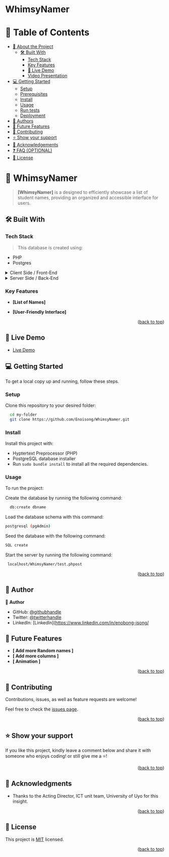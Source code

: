   # WhimsyNamer
  
  <a name="readme-top"></a>
 # 📗 Table of Contents
- [📖 About the Project](#aboVut-project)
  - [🛠 Built With](#built-with)
    - [Tech Stack](#tech-stack) 
    - [Key Features](#key-features) 
    - [🚀 Live Demo ](#-live-demo-)
    - [Video Presentation ](#video-presentation-)
- [💻 Getting Started](#getting-started)
  - [Setup](#setup)
  - [Prerequisites](#prerequisites)
  - [Install](#install)
  - [Usage](#usage)
  - [Run tests](#run-tests)
  - [Deployment](#triangular_flag_on_post-deployment)
- [👥 Authors](#authors)
- [🔭 Future Features](#future-features)
- [🤝 Contributing](#contributing)
- [⭐️ Show your support](#support)
- [🙏 Acknowledgements](#acknowledgements)
- [❓ FAQ (OPTIONAL)](#faq)
- [📝 License](#license)

<!-- PROJECT DESCRIPTION -->
# 📖 WhimsyNamer<a name="about-project"></a> 

> **[WhimsyNamer]** is a designed to efficiently showcase a list of student names, providing an organized and accessible interface for users. 
 
## 🛠 Built With <a name="built-with"></a>
### Tech Stack <a name="tech-stack"></a>

 > This database is created using:
  - PHP
  - Postgres
 
 <details>
  <summary>Client Side / Front-End</summary>
  <ul><
    <li><a href="https://www.w3schools.com/html/">HTML</a></li>
    <li><a href="https://www.w3.org/Style/CSS/">CSS</a></li>
  </ul>
</details>

<details>
  <summary>Server Side / Back-End</summary>
  <ul>
    <li><a href="https://postgresql.org/">PostgreSQL</a></li>
    <li><a href="https://www.php.net/">Render</a></li>
    </ul>
</details>

 ### Key Features <a name="key-features"></a>
 
  - **[List of Names]**
   
  - **[User-Friendly Interface]**    
  
  <p align="right">(<a href="#readme-top">back to top</a>)</p>

  <!-- LIVE DEMO -->

## 🚀 Live Demo <a name="live-demo"></a>

- [Live Demo](http://localhost/WhimsyNamer/test.php)
 
 <!-- GETTING STARTED -->

## 💻 Getting Started <a name="getting-started"></a>

To get a local copy up and running, follow these steps.

### Setup

Clone this repository to your desired folder:

```sh
  cd my-folder
  git clone https://github.com/Enoisong/WhimsyNamer.git
```

### Install

Install this project with:
- Hyptertext Preprocessor (PHP)
- PostgreSQL database installer
- Run `sudo bundle install` to install all the required dependencies.

### Usage

To run the project:

Create the database by running the following command:

```sh
  db:create dbname
```

Load the database schema with this command:

```sh
postgresql (pgAdmin)
```

Seed the database with the following command:

```sh
SQL create
```

Start the server by running the following command:

```sh
 localhost/WhimsyNamer/test.phpost
```
<p align="right">(<a href="#readme-top">back to top</a>)</p>

<!-- AUTHORS -->
## 👥 Author <a name="author"></a>  
 
👤 **Author**
- GitHub: [@githubhandle](https://github.com/Enoisong)
- Twitter: [@twitterhandle](https://twitter.com/Enobongmisong)
- LinkedIn: [LinkedIn](https://www.linkedin.com/in/enobong-isong/ 

## 🔭 Future Features <a name="future-features"></a> 
 
- **[ Add more Random names ]**
- **[ Add more columns ]**
- **[ Animation ]**
 
<p align="right">(<a href="#readme-top">back to top</a>)</p>

<!-- CONTRIBUTING -->

## 🤝 Contributing <a name="contributing"></a>

Contributions, issues, as well as feature requests are welcome!

Feel free to check the [issues page](../../issues/).

<p align="right">(<a href="#readme-top">back to top</a>)</p>

<!-- SUPPORT -->
## ⭐️ Show your support <a name="support"></a>

If you like this project, kindly leave a comment below and share it with
someone who enjoys coding! or still give me a ⭐️!

<p align="right">(<a href="#readme-top">back to top</a>)</p>

<!-- ACKNOWLEDGEMENTS -->
## 🙏 Acknowledgments <a name="acknowledgements"></a>
 
-	Thanks to the Acting Director, ICT unit team, University of Uyo for this insight.
 
<p align="right">(<a href="#readme-top">back to top</a>)</p>
 
## 📝 License <a name="license"></a> 

This project is [MIT](./MIT.md) licensed.

<p align="right">(<a href="#readme-top">back to top</a>)</p>

